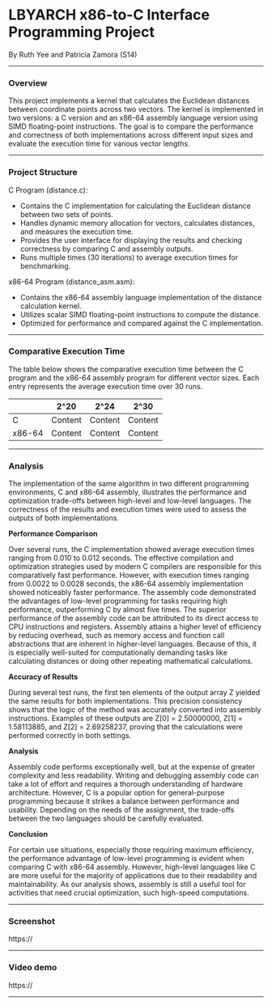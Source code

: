 # LBYARCH x86-to-C Interface Programming Project

By Ruth Yee and Patricia Zamora (S14)

<hr>
<h3>Overview</h3>
This project implements a kernel that calculates the Euclidean distances between coordinate points across two vectors. The kernel is implemented in two versions: a C version and an x86-64 assembly language version using SIMD floating-point instructions. The goal is to compare the performance and correctness of both implementations across different input sizes and evaluate the execution time for various vector lengths.
<hr>

<h3>Project Structure</h3>

C Program (distance.c): 
- Contains the C implementation for calculating the Euclidean distance between two sets of points.
- Handles dynamic memory allocation for vectors, calculates distances, and measures the execution time.
- Provides the user interface for displaying the results and checking correctness by comparing C and assembly outputs.
- Runs multiple times (30 iterations) to average execution times for benchmarking.

x86-64 Program (distance_asm.asm):
- Contains the x86-64 assembly language implementation of the distance calculation kernel.
- Utilizes scalar SIMD floating-point instructions to compute the distance.
- Optimized for performance and compared against the C implementation.
<hr>

<h3>Comparative Execution Time</h3>
The table below shows the comparative execution time between the C program and the x86-64 assembly program for different vector sizes. Each entry represents the average execution time over 30 runs.


|               | 2^20          | 2^24          | 2^30          |
| ------------- | ------------- | ------------- | ------------- |
| C             | Content       |Content        |Content        |
| x86-64        | Content       |Content        |Content        |

<hr>

<h3>Analysis</h3>
The implementation of the same algorithm in two different programming environments, C and x86-64 assembly, illustrates the performance and optimization trade-offs between high-level and low-level languages. The correctness of the results and execution times were used to assess the outputs of both implementations.


**Performance Comparison**

Over several runs, the C implementation showed average execution times ranging from 0.010 to 0.012 seconds. The effective compilation and optimization strategies used by modern C compilers are responsible for this comparatively fast performance. However, with execution times ranging from 0.0022 to 0.0028 seconds, the x86-64 assembly implementation showed noticeably faster performance. The assembly code demonstrated the advantages of low-level programming for tasks requiring high performance, outperforming C by almost five times.
The superior performance of the assembly code can be attributed to its direct access to CPU instructions and registers. Assembly attains a higher level of efficiency by reducing overhead, such as memory access and function call abstractions that are inherent in higher-level languages. Because of this, it is especially well-suited for computationally demanding tasks like calculating distances or doing other repeating mathematical calculations.


**Accuracy of Results**

During several test runs, the first ten elements of the output array Z yielded the same results for both implementations. This precision consistency shows that the logic of the method was accurately converted into assembly instructions. Examples of these outputs are Z[0] = 2.50000000, Z[1] = 1.58113885, and Z[2] = 2.69258237, proving that the calculations were performed correctly in both settings.


**Analysis**

Assembly code performs exceptionally well, but at the expense of greater complexity and less readability. Writing and debugging assembly code can take a lot of effort and requires a thorough understanding of hardware architecture. However, C is a popular option for general-purpose programming because it strikes a balance between performance and usability. Depending on the needs of the assignment, the trade-offs between the two languages should be carefully evaluated.


**Conclusion**

For certain use situations, especially those requiring maximum efficiency, the performance advantage of low-level programming is evident when comparing C with x86-64 assembly. However, high-level languages like C are more useful for the majority of applications due to their readability and maintainability. As our analysis shows, assembly is still a useful tool for activities that need crucial optimization, such high-speed computations.
<hr>

<h3>Screenshot</h3>
https://
<hr>

<h3>Video demo</h3>
https://
<hr>
